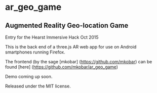 # ar_geo_game

## Augmented Reality Geo-location Game

Entry for the Hearst  Immersive Hack Oct 2015

This is the back end of a three.js AR web app for use on Android smartphones running Firefox.

The frontend (by the sage [mkobar] (https://github.com/mkobar) can be found [here] (https://github.com/mkobar/ar_geo_game)

Demo coming up soon.

Released under the MIT license.
